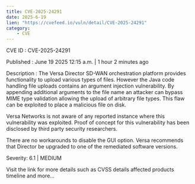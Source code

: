 ```yaml
---
title: CVE-2025-24291
date: 2025-6-19
lien: "https://cvefeed.io/vuln/detail/CVE-2025-24291"
category:
    - CVE
---
```


CVE ID : CVE-2025-24291

Published :  June 19
2025
12:15 a.m. | 1 hour
2 minutes ago

Description : The Versa Director SD-WAN orchestration platform provides functionality to upload various types of files. However
the Java code handling file uploads contains an argument injection vulnerability. By appending additional arguments to the file name
an attacker can bypass MIME type validation
allowing the upload of arbitrary file types. This flaw can be exploited to place a malicious file on disk. 

Versa Networks is not aware of any reported instance where this vulnerability was exploited. Proof of concept for this vulnerability has been disclosed by third party security researchers.  

There are no workarounds to disable the GUI option. Versa recommends that Director be upgraded to one of the remediated software versions.

Severity: 6.1 | MEDIUM

Visit the link for more details
such as CVSS details
affected products
timeline
and more...
